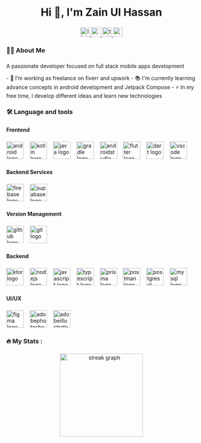 <h1 align="center">Hi 👋, I'm Zain Ul Hassan</h1>

###

<div align="center">
  <a href="https://www.linkedin.com/in/zain-ul-hassan-1986321a0" target="_blank">
    <img src="https://img.shields.io/static/v1?message=LinkedIn&logo=linkedin&label=&color=0077B5&logoColor=white&labelColor=&style=for-the-badge" height="25" alt="linkedin logo"  />
  </a>
  <a href="https://www.youtube.com/@DreamersLab" target="_blank">
    <img src="https://img.shields.io/static/v1?message=Youtube&logo=youtube&label=&color=FF0000&logoColor=white&labelColor=&style=for-the-badge" height="25" alt="youtube logo"  />
  </a>
  <a href="https://twitter.com/zainulhassan815" target="_blank">
    <img src="https://img.shields.io/static/v1?message=Twitter&logo=twitter&label=&color=1DA1F2&logoColor=white&labelColor=&style=for-the-badge" height="25" alt="twitter logo"  />
  </a>
  <a href="mailto:dreamerslabdev@gmail.com" target="_blank">
    <img src="https://img.shields.io/static/v1?message=Gmail&logo=gmail&label=&color=D14836&logoColor=white&labelColor=&style=for-the-badge" height="25" alt="gmail logo"  />
  </a>
</div>

###

<h3 align="left">👩‍💻  About Me</h3>

###

<p align="left">A passionate developer focused on full stack mobile apps development</p>
- 🔭 I’m working as freelance on fiverr and upwork
- 📚 I'm currently learning advance concepts in android development and Jetpack Compose
- ⚡ In my free time, I develop different ideas and learn new technologies

###

<h3 align="left">🛠 Language and tools</h3>

###

<h4 align="left">Frontend</h4>

###

<div align="left">
  <img src="https://cdn.simpleicons.org/android/3DDC84" height="46" alt="android logo"  />
  <img width="8" />
  <img src="https://skillicons.dev/icons?i=kotlin" height="46" alt="kotlin logo"  />
  <img width="8" />
  <img src="https://skillicons.dev/icons?i=java" height="46" alt="java logo"  />
  <img width="8" />
  <img src="https://skillicons.dev/icons?i=gradle" height="46" alt="gradle logo"  />
  <img width="8" />
  <img src="https://skillicons.dev/icons?i=androidstudio" height="46" alt="androidstudio logo"  />
  <img width="8" />
  <img src="https://skillicons.dev/icons?i=flutter" height="46" alt="flutter logo"  />
  <img width="8" />
  <img src="https://skillicons.dev/icons?i=dart" height="46" alt="dart logo"  />
  <img width="8" />
  <img src="https://skillicons.dev/icons?i=vscode" height="46" alt="vscode logo"  />
</div>

###

<h4 align="left">Backend Services</h4>

###

<div align="left">
  <img src="https://skillicons.dev/icons?i=firebase" height="46" alt="firebase logo"  />
  <img width="8" />
  <img src="https://skillicons.dev/icons?i=supabase" height="46" alt="supabase logo"  />
</div>

###

<h4 align="left">Version Management</h4>

###

<div align="left">
  <img src="https://skillicons.dev/icons?i=github" height="46" alt="github logo"  />
  <img width="8" />
  <img src="https://skillicons.dev/icons?i=git" height="46" alt="git logo"  />
</div>

###

<h4 align="left">Backend</h4>

###

<div align="left">
  <img src="https://skillicons.dev/icons?i=ktor" height="46" alt="ktor logo"  />
  <img width="8" />
  <img src="https://skillicons.dev/icons?i=nodejs" height="46" alt="nodejs logo"  />
  <img width="8" />
  <img src="https://skillicons.dev/icons?i=js" height="46" alt="javascript logo"  />
  <img width="8" />
  <img src="https://skillicons.dev/icons?i=ts" height="46" alt="typescript logo"  />
  <img width="8" />
  <img src="https://skillicons.dev/icons?i=prisma" height="46" alt="prisma logo"  />
  <img width="8" />
  <img src="https://skillicons.dev/icons?i=postman" height="46" alt="postman logo"  />
  <img width="8" />
  <img src="https://skillicons.dev/icons?i=postgres" height="46" alt="postgresql logo"  />
  <img width="8" />
  <img src="https://skillicons.dev/icons?i=mysql" height="46" alt="mysql logo"  />
</div>

###

<h4 align="left">UI/UX</h4>

###

<div align="left">
  <img src="https://skillicons.dev/icons?i=figma" height="46" alt="figma logo"  />
  <img width="8" />
  <img src="https://skillicons.dev/icons?i=ps" height="46" alt="adobephotoshop logo"  />
  <img width="8" />
  <img src="https://skillicons.dev/icons?i=ai" height="46" alt="adobeillustrator logo"  />
</div>

###

<h3 align="left">🔥   My Stats :</h3>

###

<div align="center">
  <img src="https://streak-stats.demolab.com?user=zainulhassan815&locale=en&mode=daily&theme=dark&hide_border=false&border_radius=5&order=3" height="220" alt="streak graph"  />
</div>

###
